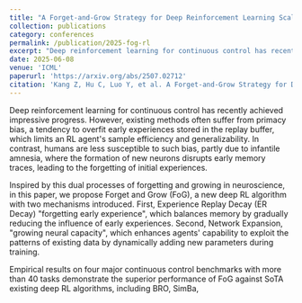 ```yaml
---
title: "A Forget-and-Grow Strategy for Deep Reinforcement Learning Scaling in Continuous Control"
collection: publications
category: conferences
permalink: /publication/2025-fog-rl
excerpt: "Deep reinforcement learning for continuous control has recently achieved impressive progress. However, existing methods often suffer from primacy bias, a tendency to overfit early experiences stored in the replay buffer, which limits an RL agent's sample efficiency and generalizability."
date: 2025-06-08
venue: 'ICML'
paperurl: 'https://arxiv.org/abs/2507.02712'
citation: 'Kang Z, Hu C, Luo Y, et al. A Forget-and-Grow Strategy for Deep Reinforcement Learning Scaling in Continuous Control[C]//Forty-second International Conference on Machine Learning.'
---
```


Deep reinforcement learning for continuous control has recently achieved impressive progress. However, existing methods often suffer from primacy bias, a tendency to overfit early experiences stored in the replay buffer, which limits an RL agent's sample efficiency and generalizability. In contrast, humans are less susceptible to such bias, partly due to infantile amnesia, where the formation of new neurons disrupts early memory traces, leading to the forgetting of initial experiences. 

Inspired by this dual processes of forgetting and growing in neuroscience, in this paper, we propose Forget and Grow (FoG), a new deep RL algorithm with two mechanisms introduced. First, Experience Replay Decay (ER Decay) "forgetting early experience", which balances memory by gradually reducing the influence of early experiences. Second, Network Expansion, "growing neural capacity", which enhances agents' capability to exploit the patterns of existing data by dynamically adding new parameters during training. 

Empirical results on four major continuous control benchmarks with more than 40 tasks demonstrate the superior performance of FoG against SoTA existing deep RL algorithms, including BRO, SimBa,
